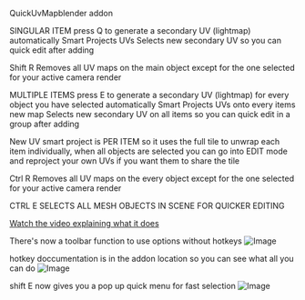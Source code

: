 QuickUvMapblender addon 

SINGULAR ITEM
press Q to generate a secondary UV (lightmap) 
automatically Smart Projects UVs
Selects new secondary UV so you can quick edit after adding

Shift R Removes all UV maps on the main object except for the one selected for your active camera render 


MULTIPLE ITEMS
press E to generate a secondary UV (lightmap) for every object you have selected
automatically Smart Projects UVs onto every items new map
Selects new secondary UV on all items so you can quick edit in a group after adding

New UV smart project is PER ITEM so it uses the full tile to unwrap each item individually, when all objects are selected you can go into EDIT mode and reproject your own UVs if you want them to share the tile

Ctrl R Removes all UV maps on the every object except for the one selected for your active camera render 



CTRL E SELECTS ALL MESH OBJECTS IN SCENE FOR QUICKER EDITING



[Watch the video explaining what it does](https://youtu.be/watch?v=nDbOAA5en3Y)

There's now a toolbar function to use options without hotkeys
![Image](https://github.com/user-attachments/assets/92c2b9b9-d34a-46f8-a935-693695abe44f)

hotkey doccumentation is in the addon location so you can see what all you can do 
![Image](https://github.com/user-attachments/assets/c70f5a39-2758-4ed6-8c09-c4ba5d298b79)

shift E now gives you a pop up quick menu for fast selection
![Image](https://github.com/user-attachments/assets/9657bb15-a4ca-43a6-b9a0-8e09ba725d0b)
